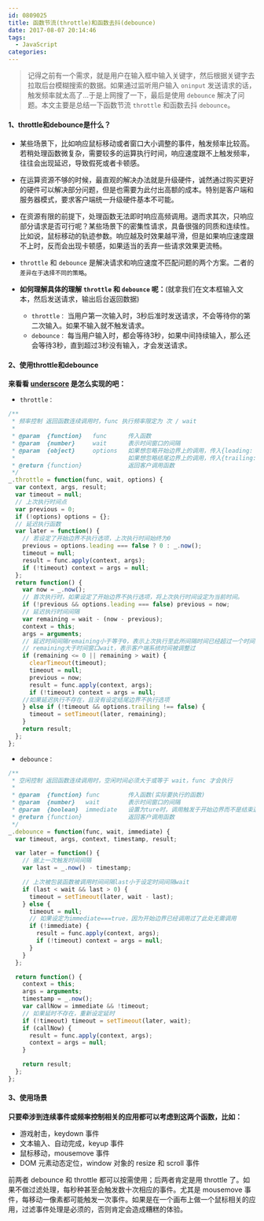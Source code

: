```yaml
---
id: 0809025
title: 函数节流(throttle)和函数去抖(debounce)
date: 2017-08-07 20:14:46
tags:
  - JavaScript
categories:
---
```


> 记得之前有一个需求，就是用户在输入框中输入关键字，然后根据关键字去拉取后台模糊搜索的数据。如果通过监听用户输入 `oninput` 发送请求的话，触发频率就太高了...于是上网搜了一下，最后是使用 `debounce` 解决了问题。本文主要是总结一下函数节流 `throttle` 和函数去抖 `debounce`。

#### <a>1、throttle和debounce是什么？</a>

- 某些场景下，比如响应鼠标移动或者窗口大小调整的事件，触发频率比较高。若稍处理函数微复杂，需要较多的运算执行时间，响应速度跟不上触发频率，往往会出现延迟，导致假死或者卡顿感。


- 在运算资源不够的时候，最直观的解决办法就是升级硬件，诚然通过购买更好的硬件可以解决部分问题，但是也需要为此付出高额的成本。特别是客户端和服务器模式，要求客户端统一升级硬件基本不可能。


- 在资源有限的前提下，处理函数无法即时响应高频调用。退而求其次，只响应部分请求是否可行呢？某些场景下的密集性请求，具备很强的同质和连续性。比如说，鼠标移动的轨迹参数。响应越及时效果越平滑，但是如果响应速度跟不上时，反而会出现卡顿感，如果适当的丢弃一些请求效果更流畅。


- `throttle` 和 `debounce` 是解决请求和响应速度不匹配问题的两个方案。二者的`差异在于选择不同的策略`。


- **如何理解具体的理解 `throttle` 和 `debounce` 呢：**(就拿我们在文本框输入文本，然后发送请求，输出后台返回数据)
  - `throttle：` 当用户第一次输入时，3秒后准时发送请求，不会等待你的第二次输入。如果不输入就不触发请求。
  - `debounce：` 每当用户输入时，都会等待3秒，如果中间持续输入，那么还会等待3秒，直到超过3秒没有输入，才会发送请求。

#### <a>2、使用throttle和debounce</a>

  **来看看 [underscore](http://underscorejs.org/) 是怎么实现的吧：**

- `throttle：`
```js
/**
 * 频率控制 返回函数连续调用时，func 执行频率限定为 次 / wait
 * 
 * @param  {function}   func      传入函数
 * @param  {number}     wait      表示时间窗口的间隔
 * @param  {object}     options   如果想忽略开始边界上的调用，传入{leading: false}。
 *                                如果想忽略结尾边界上的调用，传入{trailing: false}
 * @return {function}             返回客户调用函数   
 */
_.throttle = function(func, wait, options) {
  var context, args, result;
  var timeout = null;
  // 上次执行时间点
  var previous = 0;
  if (!options) options = {};
  // 延迟执行函数
  var later = function() {
    // 若设定了开始边界不执行选项，上次执行时间始终为0
    previous = options.leading === false ? 0 : _.now();
    timeout = null;
    result = func.apply(context, args);
    if (!timeout) context = args = null;
  };
  return function() {
    var now = _.now();
    // 首次执行时，如果设定了开始边界不执行选项，将上次执行时间设定为当前时间。
    if (!previous && options.leading === false) previous = now;
    // 延迟执行时间间隔
    var remaining = wait - (now - previous);
    context = this;
    args = arguments;
    // 延迟时间间隔remaining小于等于0，表示上次执行至此所间隔时间已经超过一个时间窗口
    // remaining大于时间窗口wait，表示客户端系统时间被调整过
    if (remaining <= 0 || remaining > wait) {
      clearTimeout(timeout);
      timeout = null;
      previous = now;
      result = func.apply(context, args);
      if (!timeout) context = args = null;
    //如果延迟执行不存在，且没有设定结尾边界不执行选项
    } else if (!timeout && options.trailing !== false) {
      timeout = setTimeout(later, remaining);
    }
    return result;
  };
};
```

- `debounce：`
```js
/**
 * 空闲控制 返回函数连续调用时，空闲时间必须大于或等于 wait，func 才会执行
 *
 * @param  {function} func        传入函数(实际要执行的函数)
 * @param  {number}   wait        表示时间窗口的间隔
 * @param  {boolean}  immediate   设置为ture时，调用触发于开始边界而不是结束边界
 * @return {function}             返回客户调用函数
 */
_.debounce = function(func, wait, immediate) {
  var timeout, args, context, timestamp, result;

  var later = function() {
    // 据上一次触发时间间隔
    var last = _.now() - timestamp;

    // 上次被包装函数被调用时间间隔last小于设定时间间隔wait
    if (last < wait && last > 0) {
      timeout = setTimeout(later, wait - last);
    } else {
      timeout = null;
      // 如果设定为immediate===true，因为开始边界已经调用过了此处无需调用
      if (!immediate) {
        result = func.apply(context, args);
        if (!timeout) context = args = null;
      }
    }
  };

  return function() {
    context = this;
    args = arguments;
    timestamp = _.now();
    var callNow = immediate && !timeout;
    // 如果延时不存在，重新设定延时
    if (!timeout) timeout = setTimeout(later, wait);
    if (callNow) {
      result = func.apply(context, args);
      context = args = null;
    }

    return result;
  };
};
```

#### <a>3、使用场景</a>

  **只要牵涉到连续事件或频率控制相关的应用都可以考虑到这两个函数，比如：**
- 游戏射击，keydown 事件
- 文本输入、自动完成，keyup 事件
- 鼠标移动，mousemove 事件
- DOM 元素动态定位，window 对象的 resize 和 scroll 事件

前两者 debounce 和 throttle 都可以按需使用；后两者肯定是用 throttle 了。如果不做过滤处理，每秒种甚至会触发数十次相应的事件。尤其是 mousemove 事件，每移动一像素都可能触发一次事件。如果是在一个画布上做一个鼠标相关的应用，过滤事件处理是必须的，否则肯定会造成糟糕的体验。